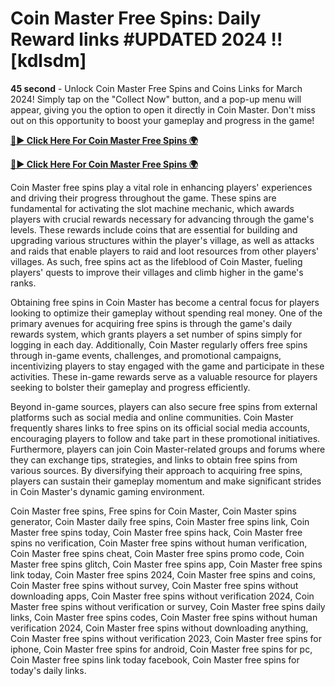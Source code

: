 # Coin Master Free Spins: Daily Reward links #UPDATED 2024 !! [kdlsdm]

**45 second** - Unlock Coin Master Free Spins and Coins Links for March 2024! Simply tap on the "Collect Now" button, and a pop-up menu will appear, giving you the option to open it directly in Coin Master. Don't miss out on this opportunity to boost your gameplay and progress in the game!

[**🔴► Click Here For Coin Master Free Spins 🌍**](https://jimaddadel.github.io/Coin)

[**🔴► Click Here For Coin Master Free Spins 🌍**](https://jimaddadel.github.io/Coin)
 
Coin Master free spins play a vital role in enhancing players' experiences and driving their progress throughout the game. These spins are fundamental for activating the slot machine mechanic, which awards players with crucial rewards necessary for advancing through the game's levels. These rewards include coins that are essential for building and upgrading various structures within the player's village, as well as attacks and raids that enable players to raid and loot resources from other players' villages. As such, free spins act as the lifeblood of Coin Master, fueling players' quests to improve their villages and climb higher in the game's ranks.

Obtaining free spins in Coin Master has become a central focus for players looking to optimize their gameplay without spending real money. One of the primary avenues for acquiring free spins is through the game's daily rewards system, which grants players a set number of spins simply for logging in each day. Additionally, Coin Master regularly offers free spins through in-game events, challenges, and promotional campaigns, incentivizing players to stay engaged with the game and participate in these activities. These in-game rewards serve as a valuable resource for players seeking to bolster their gameplay and progress efficiently.

Beyond in-game sources, players can also secure free spins from external platforms such as social media and online communities. Coin Master frequently shares links to free spins on its official social media accounts, encouraging players to follow and take part in these promotional initiatives. Furthermore, players can join Coin Master-related groups and forums where they can exchange tips, strategies, and links to obtain free spins from various sources. By diversifying their approach to acquiring free spins, players can sustain their gameplay momentum and make significant strides in Coin Master's dynamic gaming environment.

Coin Master free spins, Free spins for Coin Master, Coin Master spins generator, Coin Master daily free spins, Coin Master free spins link, Coin Master free spins today, Coin Master free spins hack, Coin Master free spins no verification, Coin Master free spins without human verification, Coin Master free spins cheat, Coin Master free spins promo code, Coin Master free spins glitch, Coin Master free spins app, Coin Master free spins link today, Coin Master free spins 2024, Coin Master free spins and coins, Coin Master free spins without survey, Coin Master free spins without downloading apps, Coin Master free spins without verification 2024, Coin Master free spins without verification or survey, Coin Master free spins daily links, Coin Master free spins codes, Coin Master free spins without human verification 2024, Coin Master free spins without downloading anything, Coin Master free spins without verification 2023, Coin Master free spins for iphone, Coin Master free spins for android, Coin Master free spins for pc, Coin Master free spins link today facebook, Coin Master free spins for today's daily links.
